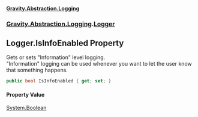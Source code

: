 #### [Gravity.Abstraction.Logging](./index.md 'index')
### [Gravity.Abstraction.Logging](./Gravity-Abstraction-Logging.md 'Gravity.Abstraction.Logging').[Logger](./Gravity-Abstraction-Logging-Logger.md 'Gravity.Abstraction.Logging.Logger')
## Logger.IsInfoEnabled Property
Gets or sets "Information" level logging.  
"Information" logging can be used whenever you want to let the user know that something happens.  
```csharp
public bool IsInfoEnabled { get; set; }
```
#### Property Value
[System.Boolean](https://docs.microsoft.com/en-us/dotnet/api/System.Boolean 'System.Boolean')  
